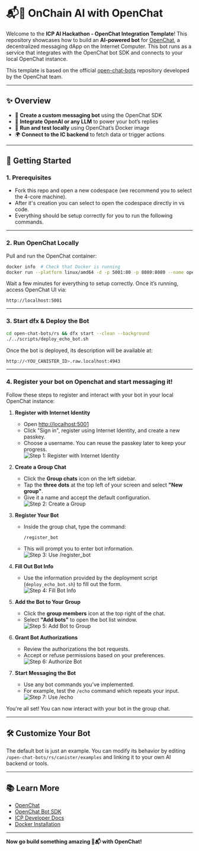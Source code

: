 # 📬🤖 OnChain AI with OpenChat

Welcome to the **ICP AI Hackathon - OpenChat Integration Template**! This repository showcases how to build an **AI-powered bot** for [OpenChat](https://oc.app), a decentralized messaging dApp on the Internet Computer. This bot runs as a service that integrates with the OpenChat bot SDK and connects to your local OpenChat instance.

This template is based on the official [open-chat-bots](https://github.com/open-chat-labs/open-chat-bots) repository developed by the OpenChat team.

---

## ✨ Overview

- 💬 **Create a custom messaging bot** using the OpenChat SDK
- 🧠 **Integrate OpenAI or any LLM** to power your bot’s replies
- 🧪 **Run and test locally** using OpenChat’s Docker image
- 🌍 **Connect to the IC backend** to fetch data or trigger actions

---

## 🚀 Getting Started

### 1. Prerequisites

- Fork this repo and open a new codespace (we recommend you to select the 4-core machine).
- After it's creation you can select to open the codespace directly in vs code.
- Everything should be setup correctly for you to run the following commands.

---

### 2. Run OpenChat Locally

Pull and run the OpenChat container:

```bash
docker info  # Check that Docker is running
docker run --platform linux/amd64 -d -p 5001:80 -p 8080:8080 --name open-chat openchatlabs/open-chat:latest@sha256:78bd4571eab0066dbec01dc3a7cab218b76f65061a6b5976c095242f4eac20c6
```

Wait a few minutes for everything to setup correctly. Once it’s running, access OpenChat UI via:

```
http://localhost:5001
```

---

### 3. Start dfx & Deploy the Bot

```bash
cd open-chat-bots/rs && dfx start --clean --background
./../scripts/deploy_echo_bot.sh
```

Once the bot is deployed, its description will be available at:

```bash
http://<YOU_CANISTER_ID>.raw.localhost:4943
```

---

### 4. Register your bot on Openchat and start messaging it!

Follow these steps to register and interact with your bot in your local OpenChat instance:

1. **Register with Internet Identity**

   - Open [http://localhost:5001](http://localhost:5001)
   - Click "Sign in", register using Internet Identity, and create a new passkey.
   - Choose a username. You can reuse the passkey later to keep your progress.  
     ![Step 1: Register with Internet Identity](./screenshots/image1.png)

2. **Create a Group Chat**

   - Click the **Group chats** icon on the left sidebar.
   - Tap the **three dots** at the top left of your screen and select **"New group"**.
   - Give it a name and accept the default configuration.  
     ![Step 2: Create a Group](./screenshots/image2.png)

3. **Register Your Bot**

   - Inside the group chat, type the command:
     ```
     /register_bot
     ```
   - This will prompt you to enter bot information.  
     ![Step 3: Use /register_bot](./screenshots/image3.png)

4. **Fill Out Bot Info**

   - Use the information provided by the deployment script (`deploy_echo_bot.sh`) to fill out the form.  
     ![Step 4: Fill Bot Info](./screenshots/image4.png)

5. **Add the Bot to Your Group**

   - Click the **group members** icon at the top right of the chat.
   - Select **"Add bots"** to open the bot list window.  
     ![Step 5: Add Bot to Group](./screenshots/image5.png)

6. **Grant Bot Authorizations**

   - Review the authorizations the bot requests.
   - Accept or refuse permissions based on your preferences.  
     ![Step 6: Authorize Bot](./screenshots/image6.png)

7. **Start Messaging the Bot**
   - Use any bot commands you've implemented.
   - For example, test the `/echo` command which repeats your input.  
     ![Step 7: Use /echo](./screenshots/image7.png)

You're all set! You can now interact with your bot in the group chat.

---

## 🛠 Customize Your Bot

The default bot is just an example. You can modify its behavior by editing `/open-chat-bots/rs/canister/examples` and linking it to your own AI backend or tools.

---

## 📚 Learn More

- [OpenChat](https://oc.app)
- [OpenChat Bot SDK](https://github.com/open-chat-labs/open-chat-bots)
- [ICP Developer Docs](https://internetcomputer.org/docs)
- [Docker Installation](https://docs.docker.com/get-docker/)

---

**Now go build something amazing 🤖📬 with OpenChat!**
